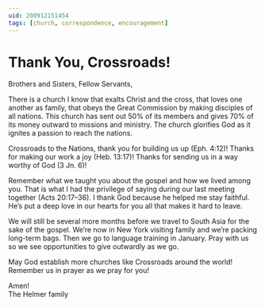 ```yaml
---
uid: 200912151454
tags: [church, correspondence, encouragement]
---
```

  
# Thank You, Crossroads!

Brothers and Sisters, Fellow Servants,

There is a church I know that exalts Christ and the cross, that loves one another as family, that obeys the Great Commission by making disciples of all nations. This church has sent out 50% of its members and gives 70% of its money outward to missions and ministry. The church glorifies God as it ignites a passion to reach the nations.

Crossroads to the Nations, thank you for building us up (Eph. 4:12)! Thanks for making our work a joy (Heb. 13:17)! Thanks for sending us in a way worthy of God (3 Jn. 6)!

Remember what we taught you about the gospel and how we lived among you. That is what I had the privilege of saying during our last meeting together (Acts 20:17–36). I thank God because he helped me stay faithful. He’s put a deep love in our hearts for you all that makes it hard to leave.

We will still be several more months before we travel to South Asia for the sake of the gospel. We’re now in New York visiting family and we’re packing long-term bags. Then we go to language training in January. Pray with us so we see opportunities to give outwardly as we go.

May God establish more churches like Crossroads around the world! Remember us in prayer as we pray for you!

Amen!  
The Helmer family
